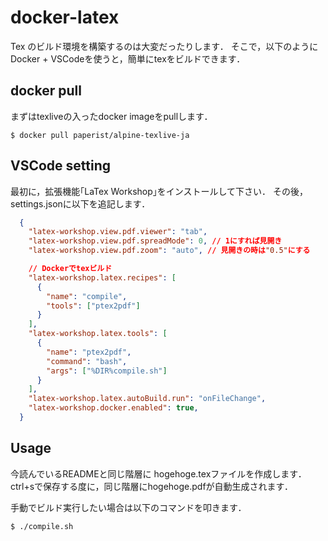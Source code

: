 # docker-latex

Tex のビルド環境を構築するのは大変だったりします．
そこで，以下のようにDocker + VSCodeを使うと，簡単にtexをビルドできます．

## docker pull

まずはtexliveの入ったdocker imageをpullします．
```
$ docker pull paperist/alpine-texlive-ja
```

## VSCode setting

最初に，拡張機能｢LaTex Workshop｣をインストールして下さい．
その後，settings.jsonに以下を追記します．

```json
  {
    "latex-workshop.view.pdf.viewer": "tab",
    "latex-workshop.view.pdf.spreadMode": 0, // 1にすれば見開き
    "latex-workshop.view.pdf.zoom": "auto", // 見開きの時は"0.5"にする

    // Dockerでtexビルド
    "latex-workshop.latex.recipes": [
      {
        "name": "compile",
        "tools": ["ptex2pdf"]
      }
    ],
    "latex-workshop.latex.tools": [
      {
        "name": "ptex2pdf",
        "command": "bash",
        "args": ["%DIR%compile.sh"]
      }
    ],
    "latex-workshop.latex.autoBuild.run": "onFileChange",
    "latex-workshop.docker.enabled": true,
  }
```

## Usage

今読んでいるREADMEと同じ階層に hogehoge.texファイルを作成します．
ctrl+sで保存する度に，同じ階層にhogehoge.pdfが自動生成されます．

手動でビルド実行したい場合は以下のコマンドを叩きます．
```
$ ./compile.sh
```
